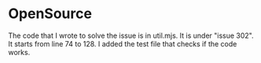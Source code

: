 # OpenSource
The code that I wrote to solve the issue is in util.mjs. It is under "issue 302". It starts from line 74 to 128.
I added the test file that checks if the code works.
